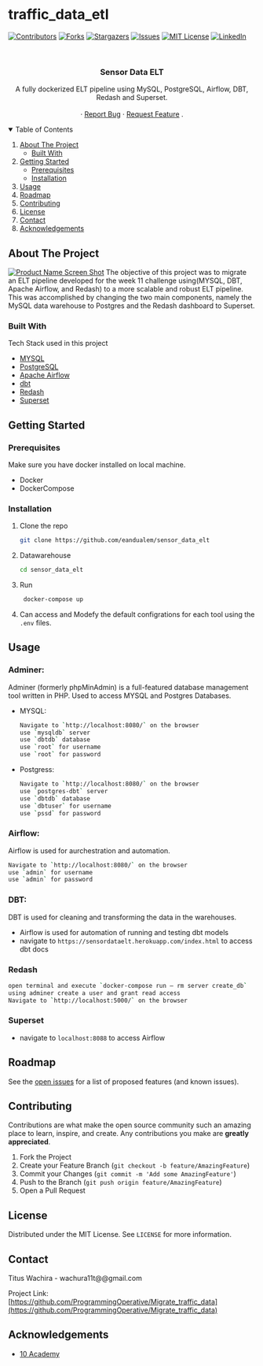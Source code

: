 # traffic_data_etl

[![Contributors][contributors-shield]][contributors-url]
[![Forks][forks-shield]][forks-url]
[![Stargazers][stars-shield]][stars-url]
[![Issues][issues-shield]][issues-url]
[![MIT License][license-shield]][license-url]
[![LinkedIn][linkedin-shield]][linkedin-url]



<!-- PROJECT LOGO -->
<br />
<p align="center">
  
  <h3 align="center">Sensor Data ELT</h3>

  <p align="center">
    A fully dockerized ELT pipeline using MySQL, PostgreSQL, Airflow, DBT, Redash and Superset.
    <br />
    <br />
    ·
    <a href="https://github.com/ProgrammingOperative/Migrate_traffic_data">Report Bug</a>
    ·
    <a href="https://github.com/ProgrammingOperative/Migrate_traffic_data/issues">Request Feature</a>
    .
  </p>
</p>



<!-- TABLE OF CONTENTS -->
<details open="open">
  <summary>Table of Contents</summary>
  <ol>
    <li>
      <a href="#about-the-project">About The Project</a>
      <ul>
        <li><a href="#built-with">Built With</a></li>
      </ul>
    </li>
    <li>
      <a href="#getting-started">Getting Started</a>
      <ul>
        <li><a href="#prerequisites">Prerequisites</a></li>
        <li><a href="#installation">Installation</a></li>
      </ul>
    </li>
    <li><a href="#usage">Usage</a></li>
    <li><a href="#roadmap">Roadmap</a></li>
    <li><a href="#contributing">Contributing</a></li>
    <li><a href="#license">License</a></li>
    <li><a href="#contact">Contact</a></li>
    <li><a href="#acknowledgements">Acknowledgements</a></li>
  </ol>
</details>



<!-- ABOUT THE PROJECT -->
## About The Project

[![Product Name Screen Shot][product-screenshot]](https://example.com)
The objective of this project was to migrate an ELT pipeline developed for the week 11 challenge using(MYSQL, DBT, Apache Airflow, and Redash) to a more scalable and robust ELT pipeline. This was accomplished by changing the two main components, namely the MySQL data warehouse to Postgres and the Redash dashboard to Superset.

### Built With

Tech Stack used in this project
* [MYSQL](https://getbootstrap.com)
* [PostgreSQL](https://www.postgresql.org/)
* [Apache Airflow](https://jquery.com)
* [dbt](https://laravel.com)
* [Redash](https://laravel.com)
* [Superset](https://superset.apache.org/)



<!-- GETTING STARTED -->
## Getting Started

### Prerequisites

Make sure you have docker installed on local machine.
* Docker
* DockerCompose
  
### Installation

1. Clone the repo
   ```sh
   git clone https://github.com/eandualem/sensor_data_elt
   ```
2. Datawarehouse
   ```sh
   cd sensor_data_elt
   ```
3. Run
   ```sh
    docker-compose up
   ```
4. Can access and Modefy the default configrations for each tool using the `.env` files.


<!-- USAGE EXAMPLES -->
## Usage

### Adminer: 
Adminer (formerly phpMinAdmin) is a full-featured database management tool written in PHP. Used to access MYSQL and Postgres Databases.
- MYSQL:
   ```sh
   Navigate to `http://localhost:8080/` on the browser
   use `mysqldb` server
   use `dbtdb` database
   use `root` for username
   use `root` for password
   ```
- Postgress:
   ```sh
   Navigate to `http://localhost:8080/` on the browser
   use `postgres-dbt` server
   use `dbtdb` database
   use `dbtuser` for username
   use `pssd` for password
   ```
### Airflow: 
  Airflow is used for aurchestration and automation.
   ```sh
   Navigate to `http://localhost:8080/` on the browser
   use `admin` for username
   use `admin` for password
   ```
### DBT:
DBT is used for cleaning and transforming the data in the warehouses. 
- Airflow is used for automation of running and testing dbt models
- navigate to `https://sensordataelt.herokuapp.com/index.html` to access dbt docs

### Redash
   ```sh
   open terminal and execute `docker-compose run — rm server create_db`
   using adminer create a user and grant read access
   Navigate to `http://localhost:5000/` on the browser
   ```
### Superset
- navigate to `localhost:8088` to access Airflow 


<!-- ROADMAP -->
## Roadmap

See the [open issues](https://github.com/eandualem/sensor_data_elt/issues) for a list of proposed features (and known issues).



<!-- CONTRIBUTING -->
## Contributing

Contributions are what make the open source community such an amazing place to learn, inspire, and create. Any contributions you make are **greatly appreciated**.

1. Fork the Project
2. Create your Feature Branch (`git checkout -b feature/AmazingFeature`)
3. Commit your Changes (`git commit -m 'Add some AmazingFeature'`)
4. Push to the Branch (`git push origin feature/AmazingFeature`)
5. Open a Pull Request



<!-- LICENSE -->
## License

Distributed under the MIT License. See `LICENSE` for more information.



<!-- CONTACT -->
## Contact

Titus Wachira - wachura11t@@gmail.com

Project Link: [https://github.com/ProgrammingOperative/Migrate_traffic_data](https://github.com/ProgrammingOperative/Migrate_traffic_data)



<!-- ACKNOWLEDGEMENTS -->
## Acknowledgements
* [10 Academy](https://www.10academy.org/)



<!-- MARKDOWN LINKS & IMAGES -->
<!-- https://www.markdownguide.org/basic-syntax/#reference-style-links -->
[contributors-shield]: https://img.shields.io/github/contributors/eandualem/sensor_data_elt.svg?style=for-the-badge
[contributors-url]: https://github.com/eandualem/sensor_data_elt/graphs/contributors
[forks-shield]: https://img.shields.io/github/forks/eandualem/sensor_data_elt.svg?style=for-the-badge
[forks-url]: https://github.com/eandualem/sensor_data_elt/network/members
[stars-shield]: https://img.shields.io/github/stars/eandualem/sensor_data_elt.svg?style=for-the-badge
[stars-url]: https://github.com/eandualem/sensor_data_elt/stargazers
[issues-shield]: https://img.shields.io/github/issues/eandualem/sensor_data_elt.svg?style=for-the-badge
[issues-url]: https://github.com/eandualem/sensor_data_elt/issues
[license-shield]: https://img.shields.io/github/license/eandualem/sensor_data_elt.svg?style=for-the-badge
[license-url]: https://github.com/eandualem/sensor_data_elt/blob/master/LICENSE.txt
[linkedin-shield]: https://img.shields.io/badge/-LinkedIn-black.svg?style=for-the-badge&logo=linkedin&colorB=555
[linkedin-url]: https://www.linkedin.com/in/elias-andualem-94a9a7195/
[product-screenshot]: images/architecture.png

